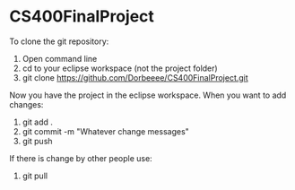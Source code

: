 # CS400FinalProject

To clone the git repository:
1) Open command line
2) cd to your eclipse workspace (not the project folder)
3) git clone https://github.com/Dorbeeee/CS400FinalProject.git

Now you have the project in the eclipse workspace. When you want to add changes:
1) git add .
2) git commit -m "Whatever change messages"
3) git push

If there is change by other people use:
1) git pull
